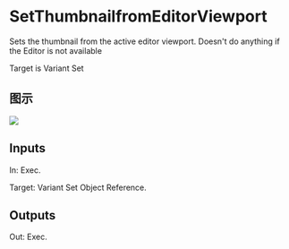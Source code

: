 # SetThumbnailfromEditorViewport

Sets the thumbnail from the active editor viewport. Doesn't do anything if the Editor is not available

Target is Variant Set

## 图示

![]($-20221218-21244338.png)

## Inputs

In: Exec.

Target: Variant Set Object Reference.  

## Outputs

Out: Exec.

